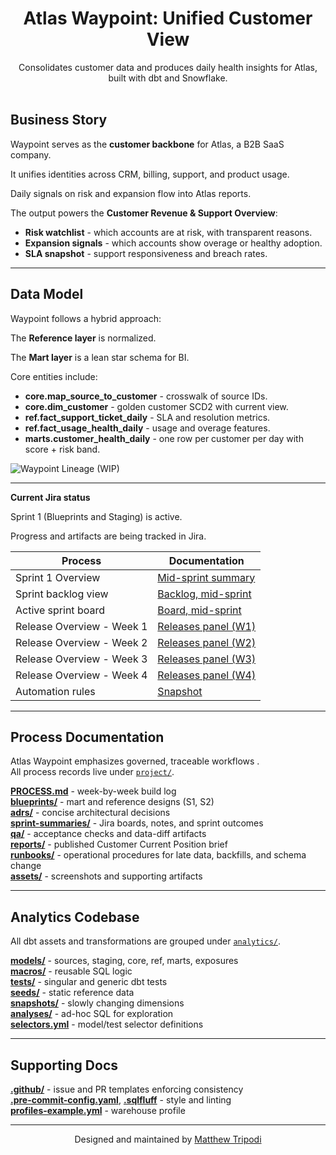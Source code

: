 ﻿<h1 align="center">Atlas Waypoint: Unified Customer View</h1>

<p align="center">
  Consolidates customer data and produces daily health insights for Atlas, built with dbt and Snowflake.
  <br/><br/>
</p>

## Business Story

Waypoint serves as the **customer backbone** for Atlas, a B2B SaaS company.

It unifies identities across CRM, billing, support, and product usage.

Daily signals on risk and expansion flow into Atlas reports.

The output powers the **Customer Revenue & Support Overview**:  
- **Risk watchlist** - which accounts are at risk, with transparent reasons.  
- **Expansion signals** - which accounts show overage or healthy adoption.  
- **SLA snapshot** - support responsiveness and breach rates.  

---

## Data Model

Waypoint follows a hybrid approach:  

The **Reference layer** is normalized.  

The **Mart layer** is a lean star schema for BI.  


Core entities include:  

- **core.map_source_to_customer** - crosswalk of source IDs.  
- **core.dim_customer** - golden customer SCD2 with current view.  
- **ref.fact_support_ticket_daily** - SLA and resolution metrics.  
- **ref.fact_usage_health_daily** - usage and overage features.  
- **marts.customer_health_daily** - one row per customer per day with score + risk band.  

![Waypoint Lineage](project/lineage/lineage_v1.png) (WIP)

---

**Current Jira status**

Sprint 1 (Blueprints and Staging) is active.  

Progress and artifacts are being tracked in Jira.  

| Process                   | Documentation                                                             |
|---------------------------|---------------------------------------------------------------------------|
| Sprint 1 Overview         | [Mid-sprint summary](project/sprint-summaries/sprint-01.md)                 |
| Sprint backlog view       | [Backlog, mid-sprint](project/sprint-summaries/sprint-01_mid_backlog.jpg) |
| Active sprint board       | [Board, mid-sprint](project/sprint-summaries/sprint-01_mid_board.jpg) |
| Release Overview - Week 1 | [Releases panel (W1)](project/assets/releases_panel_w1_2025-10-01_v1.jpg) |
| Release Overview - Week 2 | [Releases panel (W2)](project/assets/releases_panel_w2_2025-10-01_v1.jpg) |
| Release Overview - Week 3 | [Releases panel (W3)](project/assets/releases_panel_w3_2025-10-01_v1.jpg) |
| Release Overview - Week 4 | [Releases panel (W4)](project/assets/releases_panel_w4_2025-10-01_v1.jpg) |
| Automation rules          | [Snapshot](project/assets/automation_rules_2025-10-01.jpg)                |

---

## Process Documentation

Atlas Waypoint emphasizes governed, traceable workflows
.  
All process records live under [`project/`](project/).

[**PROCESS.md**](project/PROCESS.md) - week-by-week build log  
[**blueprints/**](project/blueprints/) - mart and reference designs (S1, S2)  
[**adrs/**](project/adrs/) - concise architectural decisions  
[**sprint-summaries/**](project/sprint-summaries/) - Jira boards, notes, and sprint outcomes  
[**qa/**](project/qa/) - acceptance checks and data-diff artifacts  
[**reports/**](project/reports/) - published Customer Current Position brief  
[**runbooks/**](project/runbooks/) - operational procedures for late data, backfills, and schema change  
[**assets/**](project/assets/) - screenshots and supporting artifacts  

---

## Analytics Codebase

All dbt assets and transformations are grouped under [`analytics/`](analytics/).

[**models/**](analytics/models/) - sources, staging, core, ref, marts, exposures  
[**macros/**](analytics/macros/) - reusable SQL logic  
[**tests/**](analytics/tests/) - singular and generic dbt tests  
[**seeds/**](analytics/seeds/) - static reference data  
[**snapshots/**](analytics/snapshots/) - slowly changing dimensions  
[**analyses/**](analytics/analyses/) - ad-hoc SQL for exploration  
[**selectors.yml**](analytics/selectors.yml) - model/test selector definitions  

---

## Supporting Docs

[**.github/**](.github/) - issue and PR templates enforcing consistency  
[**.pre-commit-config.yaml**](.pre-commit-config.yaml), [**.sqlfluff**](.sqlfluff) - style and linting  
[**profiles-example.yml**](profiles-example.yml) - warehouse profile

---

<p align="center">Designed and maintained by <a href="https://github.com/moveeleven-data">Matthew Tripodi</a></p>
